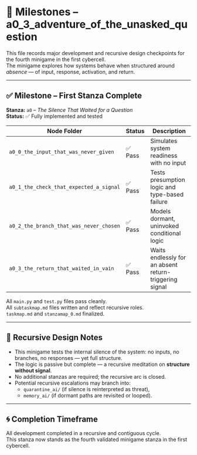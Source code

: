 <!-- Save to: taskmaps/milestones.md -->

# 🏁 Milestones – a0_3_adventure_of_the_unasked_question

This file records major development and recursive design checkpoints for the fourth minigame in the first cybercell.  
The minigame explores how systems behave when structured around *absence* — of input, response, activation, and return.

---

## ✅ Milestone – First Stanza Complete

**Stanza:** `a0` – *The Silence That Waited for a Question*  
**Status:** ✅ Fully implemented and tested

| Node Folder                              | Status   | Description |
|------------------------------------------|----------|-------------|
| `a0_0_the_input_that_was_never_given`    | ✅ Pass  | Simulates system readiness with no input |
| `a0_1_the_check_that_expected_a_signal`  | ✅ Pass  | Tests presumption logic and type-based failure |
| `a0_2_the_branch_that_was_never_chosen`  | ✅ Pass  | Models dormant, uninvoked conditional logic |
| `a0_3_the_return_that_waited_in_vain`    | ✅ Pass  | Waits endlessly for an absent return-triggering signal |

All `main.py` and `test.py` files pass cleanly.  
All `subtaskmap.md` files written and reflect recursive roles.  
`taskmap.md` and `stanzamap_0.md` finalized.

---

## 🧠 Recursive Design Notes

- This minigame tests the internal silence of the system: no inputs, no branches, no responses — yet full structure.
- The logic is passive but complete — a recursive meditation on **structure without signal**.
- No additional stanzas are required; the recursive arc is closed.
- Potential recursive escalations may branch into:
  - `quarantine_ai/` (if silence is reinterpreted as threat),
  - `memory_ai/` (if dormant paths are revisited or looped).

---

## 🌀 Completion Timeframe

All development completed in a recursive and contiguous cycle.  
This stanza now stands as the fourth validated minigame stanza in the first cybercell.
